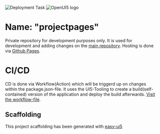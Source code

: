 ![Deployment Task](https://github.com/SAPMarco/github_pages/workflows/build%20and%20publish%20personal%20website/badge.svg)
![OpenUI5 logo](http://openui5.org/images/OpenUI5_new_big_side.png)

# Name: "projectpages"
Private repository for development purposes only. It is used for development and adding changes on the [main repository](https://github.com/SAPMarco/SAPMarco.github.io). Hosting is done via [Github Pages](https://pages.github.com/). 

# CI/CD
CD is done via Workflow(Action) which will be triggerd up on changes within the package.json-file. It uses the UI5-Tooling to create a build(self-contained) version of the application and deploy the build afterwards. [Visit the workflow-file](https://github.com/SAPMarco/github_pages/blob/master/.github/workflows/build-deploy-test.yml).


## Scaffolding
This project scaffolding has been generated with [easy-ui5](https://github.com/SAP)